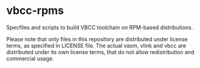 # vbcc-rpms
Specfiles and scripts to build VBCC toolchain on RPM-based distributions.

Please note that only files in this repository are distributed under license
terms, as specified in LICENSE file. The actual vasm, vlink and vbcc are
distributed under its own license terms, that do not allow redistribution and
commercial usage.

